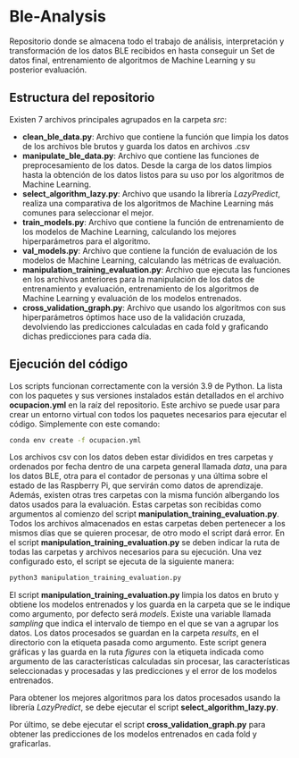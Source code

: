# Ble-Analysis

Repositorio donde se almacena todo el trabajo de análisis, interpretación y transformación de los datos BLE recibidos en
hasta conseguir un Set de datos final, entrenamiento de algoritmos de Machine Learning y su posterior evaluación.

## Estructura del repositorio

Existen 7 archivos principales agrupados en la carpeta *src*:

- **clean_ble_data.py**: Archivo que contiene la función que limpia los datos de los archivos ble brutos y guarda los
  datos en archivos .csv
- **manipulate_ble_data.py**: Archivo que contiene las funciones de preprocesamiento de los datos. Desde la carga de los
  datos limpios hasta la obtención de los datos listos para su uso por los algoritmos de Machine Learning.
- **select_algorithm_lazy.py**: Archivo que usando la librería *LazyPredict*, realiza una comparativa de los algoritmos
  de Machine Learning más comunes para seleccionar el mejor.
- **train_models.py**: Archivo que contiene la función de entrenamiento de los modelos de Machine Learning, calculando
  los mejores hiperparámetros para el algoritmo.
- **val_models.py**: Archivo que contiene la función de evaluación de los modelos de Machine Learning, calculando las
  métricas de evaluación.
- **manipulation_training_evaluation.py**: Archivo que ejecuta las funciones en los archivos anteriores para la
  manipulación de los datos de entrenamiento y evaluación, entrenamiento de los algoritmos de Machine Learning y
  evaluación de los modelos entrenados.
- **cross_validation_graph.py**: Archivo que usando los algoritmos con sus hiperparámetros óptimos hace uso de la
  validación cruzada, devolviendo las predicciones calculadas en cada fold y graficando dichas predicciones para cada
  día.

## Ejecución del código

Los scripts funcionan correctamente con la versión 3.9 de Python. La lista con los paquetes y sus versiones instalados
están detallados en el archivo **ocupacion.yml** en la raíz del repositorio. Este archivo se puede usar para crear un
entorno virtual con todos los paquetes necesarios para ejecutar el código. Simplemente con este comando:

```bash
conda env create -f ocupacion.yml
```

Los archivos csv con los datos deben estar divididos en tres carpetas y ordenados por fecha dentro de una carpeta
general llamada *data*, una para los datos BLE, otra para el contador de personas y una última sobre el estado de las
Raspberry Pi, que servirán como datos de aprendizaje. Además, existen otras tres carpetas con la misma función
albergando los datos usados para la evaluación. Estas carpetas son recibidas como argumentos al comienzo del script
**manipulation_training_evaluation.py**. Todos los archivos almacenados en estas carpetas deben pertenecer a los mismos
días que se quieren procesar, de otro modo el script dará error. En el script **manipulation_training_evaluation.py** se
deben indicar la ruta de todas las carpetas y archivos necesarios para su ejecución. Una vez configurado esto, el script
se ejecuta de la siguiente manera:

```bash
python3 manipulation_training_evaluation.py
```

El script **manipulation_training_evaluation.py** limpia los datos en bruto y obtiene los modelos entrenados y los
guarda en la carpeta que se le indique como argumento, por defecto será *models*. Existe una variable llamada *sampling*
que indica el intervalo de tiempo en el que se van a agrupar los datos. Los datos procesados se guardan en la carpeta
*results*, en el directorio con la etiqueta pasada como argumento. Este script genera gráficas y las guarda en la ruta
*figures* con la etiqueta indicada como argumento de las características calculadas sin procesar, las características
seleccionadas y procesadas y las predicciones y el error de los modelos entrenados.

Para obtener los mejores algoritmos para los datos procesados usando la librería *LazyPredict*, se debe ejecutar el
script **select_algorithm_lazy.py**.

Por último, se debe ejecutar el script **cross_validation_graph.py** para obtener las predicciones de los modelos
entrenados en cada fold y graficarlas.